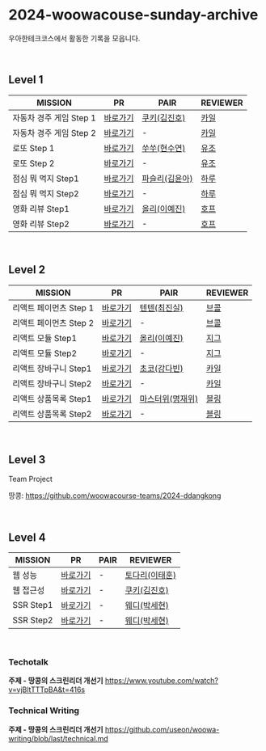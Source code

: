 # 2024-woowacouse-sunday-archive
우아한테크코스에서 활동한 기록을 모읍니다.

<br/>

## Level 1 

| **MISSION**         | **PR**                                | **PAIR** | **REVIEWER** |
| ------------------- | --------------------------------------- | ------------ |------------ |
| 자동차 경주 게임 Step 1| [바로가기](https://github.com/woowacourse/javascript-racingcar/pull/286)   | [쿠키(김진호)](https://github.com/jinhokim98)         | [카일](https://github.com/igy95) 
| 자동차 경주 게임 Step 2| [바로가기](https://github.com/woowacourse/javascript-racingcar/pull/328)   | - | [카일](https://github.com/igy95) 
| 로또 Step 1 | [바로가기](https://github.com/woowacourse/javascript-lotto/pull/271)      | [쑤쑤(현수연)](https://github.com/soosoo22)         |[유조](https://github.com/yujo11) |
| 로또 Step 2 | [바로가기](https://github.com/woowacourse/javascript-lotto/pull/326)     | -         |[유조](https://github.com/yujo11) |
| 점심 뭐 먹지 Step1 | [바로가기](https://github.com/woowacourse/javascript-lunch/pull/134)     | [파슬리(김윤아)](https://github.com/anttiey)        |[하루](https://github.com/365kim) |
| 점심 뭐 먹지 Step2 | [바로가기](https://github.com/woowacourse/javascript-lunch/pull/168)    | -        |[하루](https://github.com/365kim) |
| 영화 리뷰 Step1 | [바로가기](https://github.com/woowacourse/javascript-movie-review/pull/135)    | [올리(이예진)](https://github.com/ImxYJL)       |[호프](https://github.com/moonheekim0118) |
| 영화 리뷰 Step2 | [바로가기](https://github.com/woowacourse/javascript-movie-review/pull/173)  | -       |[호프](https://github.com/moonheekim0118) |

<br/>

## Level 2

| **MISSION**         | **PR**                                | **PAIR** | **REVIEWER** |
| ------------------- | --------------------------------------- | ------------ |------------ |
| 리액트 페이먼츠 Step 1| [바로가기](https://github.com/woowacourse/react-payments/pull/347)   | [텐텐(최진실)](https://github.com/chlwlstlf)         | [브콜](https://github.com/Tanney-102) 
| 리액트 페이먼츠 Step 2| [바로가기](https://github.com/woowacourse/react-payments/pull/401)   | -         | [브콜](https://github.com/Tanney-102) 
| 리액트 모듈 Step1| [바로가기](https://github.com/woowacourse/react-modules/pull/37)   | [올리(이예진)](https://github.com/ImxYJL) | [지그](https://github.com/zigsong)
| 리액트 모듈 Step2| [바로가기](https://github.com/woowacourse/react-modules/pull/64)   | - | [지그](https://github.com/zigsong)
| 리액트 장바구니 Step1 | [바로가기](https://github.com/woowacourse/react-shopping-cart/pull/267)     | [초코(강다빈)](https://github.com/00kang)        |[카일](https://github.com/igy95) |
| 리액트 장바구니 Step2 | [바로가기](https://github.com/woowacourse/react-shopping-cart/pull/315)     | -        |[카일](https://github.com/igy95) |
| 리액트 상품목록 Step1 | [바로가기](https://github.com/woowacourse/react-shopping-products/pull/18)     | [마스터위(명재위)](https://github.com/Jaymyong66)         |[블링](https://github.com/uk960214) |
| 리액트 상품목록 Step2 | [바로가기](https://github.com/woowacourse/react-shopping-products/pull/74)     | - |[블링](https://github.com/uk960214) |

<br/>

## Level 3
Team Project

땅콩: https://github.com/woowacourse-teams/2024-ddangkong

<br/>

## Level 4
| **MISSION**         | **PR**                                | **PAIR** | **REVIEWER** |
| ------------------- | --------------------------------------- | ------------ |------------ |
| 웹 성능 | [바로가기](https://github.com/woowacourse/perf-basecamp/pull/146)   |-| [토다리(이태훈)](https://github.com/Todari) |
| 웹 접근성 | [바로가기](https://github.com/woowacourse/a11y-airline/pull/137)   |-| [쿠키(김진호)](https://github.com/jinhokim98) |
| SSR Step1 | [바로가기](https://github.com/woowacourse/react-ssr/pull/28)   |-| [웨디(박세현)](https://github.com/pakxe) |
| SSR Step2 | [바로가기](https://github.com/woowacourse/react-ssr/pull/64)   |-| [웨디(박세현)](https://github.com/pakxe) |

<br/>

### Techotalk 
**주제 - 땅콩의 스크린리더 개선기**
https://www.youtube.com/watch?v=vjBltTTTpBA&t=416s

### Technical Writing
**주제 - 땅콩의 스크린리더 개선기**
https://github.com/useon/woowa-writing/blob/last/technical.md
